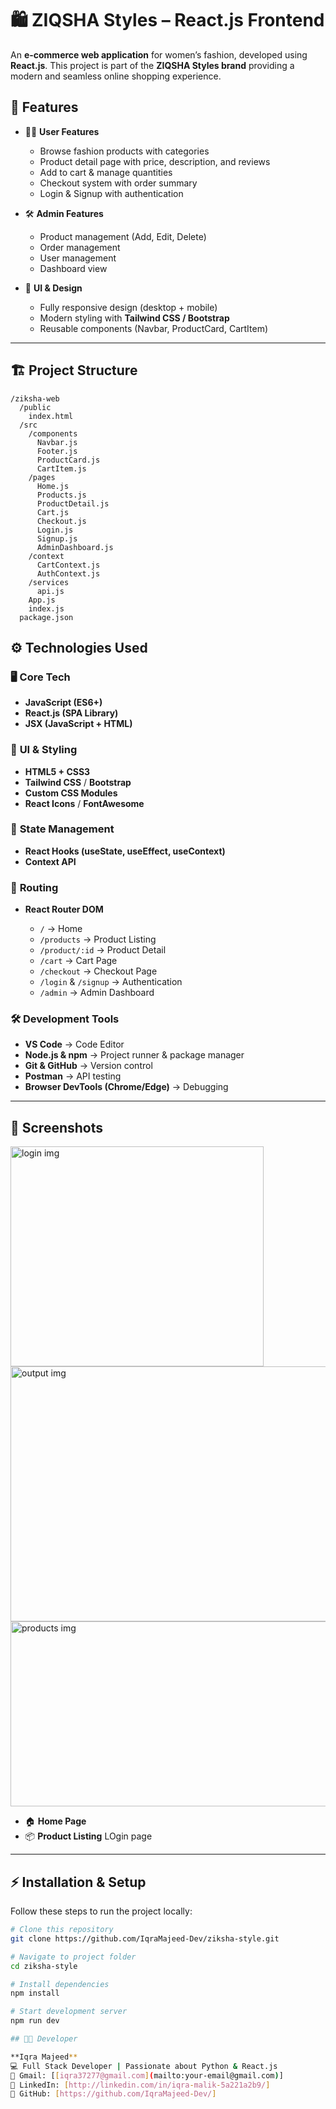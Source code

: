 
# 🛍️ ZIQSHA Styles – React.js Frontend

An **e-commerce web application** for women’s fashion, developed using **React.js**.
This project is part of the **ZIQSHA Styles brand**  providing a modern and seamless online shopping experience.

## 🚀 Features

* 👩‍💻 **User Features**

  * Browse fashion products with categories
  * Product detail page with price, description, and reviews
  * Add to cart & manage quantities
  * Checkout system with order summary
  * Login & Signup with authentication

* 🛠️ **Admin Features**

  * Product management (Add, Edit, Delete)
  * Order management
  * User management
  * Dashboard view

* 🎨 **UI & Design**

  * Fully responsive design (desktop + mobile)
  * Modern styling with **Tailwind CSS / Bootstrap**
  * Reusable components (Navbar, ProductCard, CartItem)

---

## 🏗️ Project Structure

```
/ziksha-web
  /public
    index.html
  /src
    /components
      Navbar.js
      Footer.js
      ProductCard.js
      CartItem.js
    /pages
      Home.js
      Products.js
      ProductDetail.js
      Cart.js
      Checkout.js
      Login.js
      Signup.js
      AdminDashboard.js
    /context
      CartContext.js
      AuthContext.js
    /services
      api.js
    App.js
    index.js
  package.json
```



## ⚙️ Technologies Used

### 🖥️ **Core Tech**

* **JavaScript (ES6+)**
* **React.js (SPA Library)**
* **JSX (JavaScript + HTML)**

### 🎨 **UI & Styling**

* **HTML5 + CSS3**
* **Tailwind CSS** / **Bootstrap**
* **Custom CSS Modules**
* **React Icons** / **FontAwesome**

### 🔄 **State Management**

* **React Hooks (useState, useEffect, useContext)**
* **Context API**

### 🧭 **Routing**

* **React Router DOM**

  * `/` → Home
  * `/products` → Product Listing
  * `/product/:id` → Product Detail
  * `/cart` → Cart Page
  * `/checkout` → Checkout Page
  * `/login` & `/signup` → Authentication
  * `/admin` → Admin Dashboard

### 🛠️ **Development Tools**

* **VS Code** → Code Editor
* **Node.js & npm** → Project runner & package manager
* **Git & GitHub** → Version control
* **Postman** → API testing
* **Browser DevTools (Chrome/Edge)** → Debugging

---

## 📸 Screenshots

<img width="405" height="352" alt="login img" src="https://github.com/user-attachments/assets/7e71bfc1-20a0-4174-a663-b75f9ef36e61" />
<img width="794" height="408" alt="output img" src="https://github.com/user-attachments/assets/f8da8c61-9722-417d-bb5b-e1d9bb8d0c7c" />
<img width="915" height="296" alt="products img" src="https://github.com/user-attachments/assets/0acb35c2-f9ff-40eb-8984-72b31a86ea5b" />






* 🏠 **Home Page**
* 📦 **Product Listing**
LOgin page

---

## ⚡ Installation & Setup

Follow these steps to run the project locally:

```bash
# Clone this repository
git clone https://github.com/IqraMajeed-Dev/ziksha-style.git

# Navigate to project folder
cd ziksha-style

# Install dependencies
npm install

# Start development server
npm run dev

## 👩‍💻 Developer

**Iqra Majeed**
💻 Full Stack Developer | Passionate about Python & React.js
📧 Gmail: [[iqra37277@gmail.com](mailto:your-email@gmail.com)]
💼 LinkedIn: [http://linkedin.com/in/iqra-malik-5a221a2b9/]
📂 GitHub: [https://github.com/IqraMajeed-Dev/]









